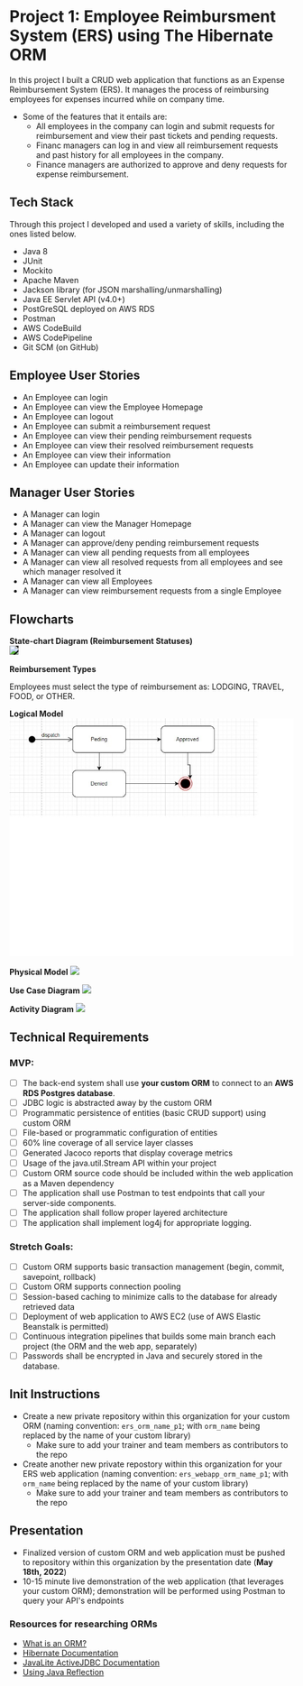 # Project 1: Employee Reimbursment System (ERS) using The Hibernate ORM
In this project I built a CRUD web application that functions as an Expense Reimbursement System (ERS). It manages the process of reimbursing employees for expenses incurred while on company time. 
* Some of the features that it entails are:
  * All employees in the company can login and submit requests for reimbursement and view their past tickets and pending requests. 
  * Financ managers can log in and view all reimbursement requests and past history for all employees in the company. 
  * Finance managers are authorized to approve and deny requests for expense reimbursement.

## Tech Stack
Through this project I developed and used a variety of skills, including the ones listed below.
- Java 8
- JUnit
- Mockito
- Apache Maven
- Jackson library (for JSON marshalling/unmarshalling)
- Java EE Servlet API (v4.0+)
- PostGreSQL deployed on AWS RDS
- Postman
- AWS CodeBuild
- AWS CodePipeline
- Git SCM (on GitHub)

## Employee User Stories 
- An Employee can login
- An Employee can view the Employee Homepage
- An Employee can logout
- An Employee can submit a reimbursement request
- An Employee can view their pending reimbursement requests
- An Employee can view their resolved reimbursement requests
- An Employee can view their information
- An Employee can update their information

## Manager User Stories
- A Manager can login
- A Manager can view the Manager Homepage
- A Manager can logout
- A Manager can approve/deny pending reimbursement requests
- A Manager can view all pending requests from all employees
- A Manager can view all resolved requests from all employees and see which manager resolved it
- A Manager can view all Employees
- A Manager can view reimbursement requests from a single Employee 

## Flowcharts
**State-chart Diagram (Reimbursement Statuses)** 
<br>
<img src="./imgs/state-chart.jpg" style="background-color: #000000;">
<br>

**Reimbursement Types**

Employees must select the type of reimbursement as: LODGING, TRAVEL, FOOD, or OTHER.

**Logical Model**
![](ERDandFlows\StateChartDiagram.jpg)

**Physical Model**
![](./imgs/physical.jpg)

**Use Case Diagram**
![](./imgs/use-case.jpg)

**Activity Diagram**
![](./imgs/activity.jpg)

## Technical Requirements
### MVP:
- [ ] The back-end system shall use **your custom ORM** to connect to an **AWS RDS Postgres database**. 
- [ ] JDBC logic is abstracted away by the custom ORM 
- [ ] Programmatic persistence of entities (basic CRUD support) using custom ORM
- [ ] File-based or programmatic configuration of entities
- [ ] 60% line coverage of all service layer classes
- [ ] Generated Jacoco reports that display coverage metrics
- [ ] Usage of the java.util.Stream API within your project
- [ ] Custom ORM source code should be included within the web application as a Maven dependency
- [ ] The application shall use Postman to test endpoints that call your server-side components. 
- [ ] The application shall follow proper layered architecture
- [ ] The application shall implement log4j for appropriate logging. 

### Stretch Goals:
- [ ] Custom ORM supports basic transaction management (begin, commit, savepoint, rollback) 
- [ ] Custom ORM supports connection pooling
- [ ] Session-based caching to minimize calls to the database for already retrieved data
- [ ] Deployment of web application to AWS EC2 (use of AWS Elastic Beanstalk is permitted) 
- [ ] Continuous integration pipelines that builds some main branch each project (the ORM and the web app, separately)
- [ ] Passwords shall be encrypted in Java and securely stored in the database. 

## Init Instructions
- Create a new private repository within this organization for your custom ORM (naming convention: `ers_orm_name_p1`; with `orm_name` being replaced by the name of your custom library)
    - Make sure to add your trainer and team members as contributors to the repo
- Create another new private repostory within this organization for your ERS web application (naming convention: `ers_webapp_orm_name_p1`; with `orm_name` being replaced by the name of your custom library)
    - Make sure to add your trainer and team members as contributors to the repo

## Presentation
- Finalized version of custom ORM and web application must be pushed to repository within this organization by the presentation date (**May 18th, 2022**)
- 10-15 minute live demonstration of the web application (that leverages your custom ORM); demonstration will be performed using Postman to query your API's endpoints

### Resources for researching ORMs
- [What is an ORM?](https://blog.bitsrc.io/what-is-an-orm-and-why-you-should-use-it-b2b6f75f5e2a)
- [Hibernate Documentation](https://hibernate.org/orm/documentation/5.4/)
- [JavaLite ActiveJDBC Documentation](https://javalite.io/documentation)
- [Using Java Reflection](https://www.oracle.com/technical-resources/articles/java/javareflection.html)

